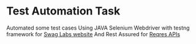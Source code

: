 # Test Automation Task 
Automated some test cases Using JAVA Selenium Webdriver with testng framework for [Swag Labs website](https://www.saucedemo.com/)
And Rest Assured for [Reqres APIs](https://reqres.in/)



